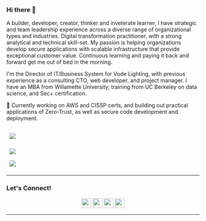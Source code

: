 ### Hi there 👋
                                                                                                                                                 
A builder, developer, creator, thinker and inveterate learner, I have strategic and team leadership experience across a diverse range of organizational types and industries. Digital transformation practitioner, with a strong analytical and technical skill-set. My passion is helping organizations develop secure applications with scalable infrastructure that provide exceptional customer value. Continuous learning and paying it back and forward get me out of bed in the morning.

I'm the Director of IT/Business System for Vode Lighting, with previous experience as a consulting CTO, web developer, and project manager. I have an MBA from Willamette University, training from UC Berkeley on data science, and Sec+ certification.

🌱 Currently working on AWS and CISSP certs, and building out practical applications of Zero-Trust, as well as secure code development and deployment.


<a href="https://github.com/jefferywmoore/CISSP-Study-Resources">
  <img align="center" style="margin:1rem 0.5rem" src="https://github-readme-stats.vercel.app/api/pin/?username=jefferywmoore&repo=CISSP-Study-Resources&show_icons=true&theme=dark" />
</a>

<br>

<a href="https://github.com/jefferywmoore/Zero-Trust-Resources">
  <img align="center" style="margin:0.5rem" src="https://github-readme-stats.vercel.app/api/pin/?username=jefferywmoore&repo=Zero-Trust-Resources&show_icons=true&theme=dark" />
</a>

<br>

<a href="https://github.com/jefferywmoore/DevSecOps">
  <img align="center" style="margin:0.5rem" src="https://github-readme-stats.vercel.app/api/pin/?username=jefferywmoore&repo=DevSecOps&show_icons=true&theme=dark" />
</a>
<!--
<a href="https://gitlab.com/jefferywmoore/playbooks">
  <img align="center" src="https://github-readme-stats.vercel.app/api?username=jefferywmoore&show_icons=true&theme=dark" />
</a>
-->
<hr>

### Let's Connect!
<p align="center">
<a href="https://twitter.com/jefferywmoore"><img src="https://img.shields.io/badge/twitter-%231DA1F2.svg?&style=for-the-badge&logo=twitter&logoColor=white" height=25></a>
<a href="https://jefferymoore.io/"><img src="https://img.shields.io/badge/Hashnode-2962FF?style=for-the-badge&logo=hashnode&logoColor=white" height=25></a> 
<a href=https://www.linkedin.com/in/jefferywmoore"><img src="https://img.shields.io/badge/linkedin-%230077B5.svg?&style=for-the-badge&logo=linkedin&logoColor=white" height=25></a>
<a href="mailto:jeff@jefferywmoore.com"><img src="https://img.shields.io/badge/gmail-%EA4335.svg?&style=for-the-badge&logo=gmail&logoColor=white" height=25></a>
</p>
<hr>
<br>
                                                                                                                                             
<br>


                                                                                                                         


